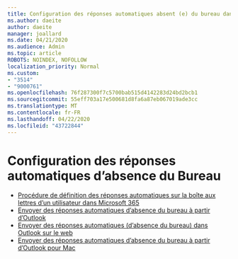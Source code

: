 ```yaml
---
title: Configuration des réponses automatiques absent (e) du bureau dans Outlook
ms.author: daeite
author: daeite
manager: joallard
ms.date: 04/21/2020
ms.audience: Admin
ms.topic: article
ROBOTS: NOINDEX, NOFOLLOW
localization_priority: Normal
ms.custom:
- "3514"
- "9000761"
ms.openlocfilehash: 76f287300f7c5700bab515d4142283d24bd2bcb1
ms.sourcegitcommit: 55eff703a17e500681d8fa6a87eb067019ade3cc
ms.translationtype: MT
ms.contentlocale: fr-FR
ms.lasthandoff: 04/22/2020
ms.locfileid: "43722844"
---
```

# <a name="set-up-out-of-office-automatic-replies"></a>Configuration des réponses automatiques d’absence du Bureau

- [Procédure de définition des réponses automatiques sur la boîte aux lettres d’un utilisateur dans Microsoft 365](https://docs.microsoft.com/exchange/troubleshoot/configure-mailboxes/set-automatic-replies)
- [Envoyer des réponses automatiques d’absence du bureau à partir d’Outlook](https://support.office.com/article/9742f476-5348-4f9f-997f-5e208513bd67)
- [Envoyer des réponses automatiques (d’absence du bureau) dans Outlook sur le web](https://support.office.com/article/0c193ab0-b9e1-4058-84be-a5b014242290)
- [Envoyer des réponses automatiques d’absence du bureau à partir d’Outlook pour Mac](https://support.office.com/article/4e07ab75-beda-4f9e-bcdc-44471ebacdee)